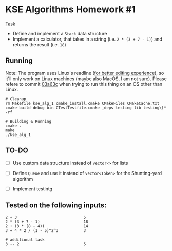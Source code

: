 # KSE Algorithms Homework #1

[Task](https://github.com/kse-ua/algorithms/blob/main/assignments_2021/assignment_1.md)

- Define and implement a `Stack` data structure
- Implement a calculator, that takes in a string (i.e. `2 * (3 + 7 - 1)`) and returns the result (i.e. `18`)


## Running
Note: The program uses Linux's readline ([for better editing experience](https://stackoverflow.com/a/7463298)), so it'll only work on Linux machines (maybe also MacOS, I am not sure). Please refere to commit [03a63c](https://github.com/marchellodev/kse_ds_stack_n_str_calculator/commit/03a63cd70a8fde953db16b783bda6e2cb50ca070) when trying to run this thing on an OS other than Linux.

```shell
# Cleanup
rm Makefile kse_alg_1 cmake_install.cmake CMakeFiles CMakeCache.txt cmake-build-debug bin CTestTestfile.cmake _deps testing lib testing\[* -rf

# Building & Running
cmake .
make
./kse_alg_1
```


## TO-DO
- [ ] Use custom data structure instead of `vector<>` for lists
- [ ] Define `Queue` and use it instead of `vector<Token>` for the Shunting-yard algorithm
- [ ] Implement testintg


## Tested on the following inputs:
```shell
2 + 3                             5
2 * (3 + 7 - 1)                   18
2 + (3 * (8 - 4))                 14
3 + 4 * 2 / (1 - 5)^2^3           3

# additional task
3 -- 2                            5
```
